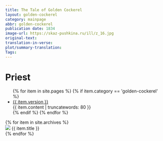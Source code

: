 ```yaml
---
title: The Tale of Golden Cockerel
layout: golden-cockerel
category: mainpage
abbr: golden-cockerel
publication date: 1834
image-url: https://skaz-pushkina.ru/ill/z_16.jpg
original-text:
translation-in-verse:
plot/summary-translation: 
Tags:
---
```

 <h1>Priest</h1>
<ul>
    {% for item in site.pages %}
        {% if item.category == 'golden-cockerel' %}
    <li>
        <a href = "{{ site.baseurl }}/translation/golden-cockerel/{{ item.version }}">{{ item.version }}</a><br>
        {{ item.content | truncatewords: 80 }}   
    </li>
        {% endif %} 
    {% endfor %} 
</ul>


<div class = "container">
  {% for item in site.archives %}
  <div id = "content">
    <a href = "{{  item.url | relative_url }}"><img src="{{ item.image-url }}" class="gallery_thumb"></a>
    {{ item.title }}
  </div>
{% endfor %}
</div>